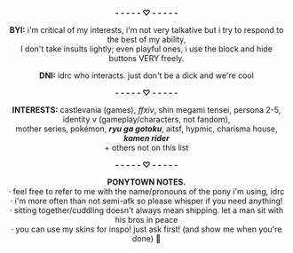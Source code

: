   <p align="center"> 
  <b>- - - - - ♡ - - - - -</b>
</p>
   <p align="center"><b>BYI:</b> i'm critical of my interests, i'm not very talkative but i try to respond to the best of my ability, <br>I don't take insults lightly; even playful ones, i use the block and hide buttons VERY freely.
</p>
   <p align="center"><b>DNI:</b> idrc who interacts. just don't be a dick and we're cool
<p align="center">
  <b>- - - - - ♡ - - - - -</b>
</p>
     <p align="center"><b>INTERESTS:</b> castlevania (games), <i>ffxiv</i>, shin megami tensei, persona 2-5, identity v (gameplay/characters, not fandom), <br>mother series, pokémon, <i><b>ryu ga gotoku</b></i>, aitsf, hypmic,  charisma house, <i><b>kamen rider </b></i><br>+ others not on this list
</p>
<p align="center">
  <b>- - - - - ♡ - - - - -</b>
</p>
     <p align="center"><b>PONYTOWN NOTES.</b> <br>· feel free to refer to me with the name/pronouns of the pony i'm using, idrc <br>· i'm more often than not semi-afk so please whisper if you need anything! <br>· sitting together/cuddling doesn't always mean shipping. let a man sit with his bros in peace <br>· you can use my skins for inspo! just ask first! (and show me when you're done) 💖
</p>
